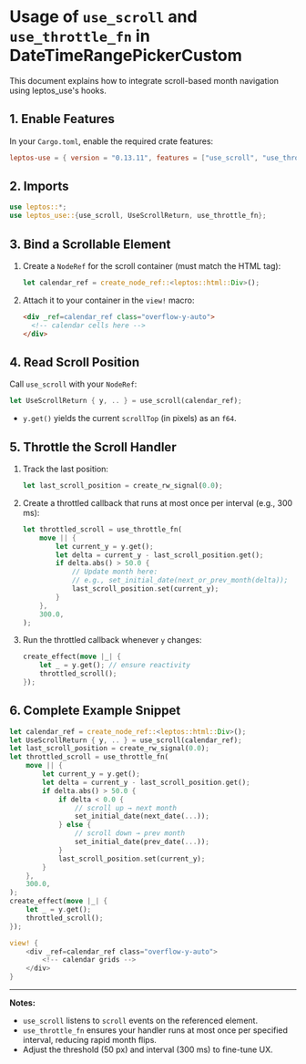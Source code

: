 # Usage of `use_scroll` and `use_throttle_fn` in DateTimeRangePickerCustom

This document explains how to integrate scroll-based month navigation using leptos_use's hooks.

## 1. Enable Features
In your `Cargo.toml`, enable the required crate features:

```toml
leptos-use = { version = "0.13.11", features = ["use_scroll", "use_throttle_fn"] }
```

## 2. Imports
```rust
use leptos::*;
use leptos_use::{use_scroll, UseScrollReturn, use_throttle_fn};
```

## 3. Bind a Scrollable Element
1. Create a `NodeRef` for the scroll container (must match the HTML tag):
   ```rust
   let calendar_ref = create_node_ref::<leptos::html::Div>();
   ```
2. Attach it to your container in the `view!` macro:
   ```html
   <div _ref=calendar_ref class="overflow-y-auto">
     <!-- calendar cells here -->
   </div>
   ```

## 4. Read Scroll Position
Call `use_scroll` with your `NodeRef`:
```rust
let UseScrollReturn { y, .. } = use_scroll(calendar_ref);
```
- `y.get()` yields the current `scrollTop` (in pixels) as an `f64`.

## 5. Throttle the Scroll Handler
1. Track the last position:
   ```rust
   let last_scroll_position = create_rw_signal(0.0);
   ```
2. Create a throttled callback that runs at most once per interval (e.g., 300 ms):
   ```rust
   let throttled_scroll = use_throttle_fn(
       move || {
           let current_y = y.get();
           let delta = current_y - last_scroll_position.get();
           if delta.abs() > 50.0 {
               // Update month here:
               // e.g., set_initial_date(next_or_prev_month(delta));
               last_scroll_position.set(current_y);
           }
       },
       300.0,
   );
   ```
3. Run the throttled callback whenever `y` changes:
   ```rust
   create_effect(move |_| {
       let _ = y.get(); // ensure reactivity
       throttled_scroll();
   });
   ```

## 6. Complete Example Snippet
```rust
let calendar_ref = create_node_ref::<leptos::html::Div>();
let UseScrollReturn { y, .. } = use_scroll(calendar_ref);
let last_scroll_position = create_rw_signal(0.0);
let throttled_scroll = use_throttle_fn(
    move || {
        let current_y = y.get();
        let delta = current_y - last_scroll_position.get();
        if delta.abs() > 50.0 {
            if delta < 0.0 {
                // scroll up → next month
                set_initial_date(next_date(...));
            } else {
                // scroll down → prev month
                set_initial_date(prev_date(...));
            }
            last_scroll_position.set(current_y);
        }
    },
    300.0,
);
create_effect(move |_| {
    let _ = y.get();
    throttled_scroll();
});

view! {
    <div _ref=calendar_ref class="overflow-y-auto">
        <!-- calendar grids -->
    </div>
}
```

---

**Notes:**
- `use_scroll` listens to `scroll` events on the referenced element.
- `use_throttle_fn` ensures your handler runs at most once per specified interval, reducing rapid month flips.
- Adjust the threshold (50 px) and interval (300 ms) to fine-tune UX.
